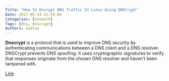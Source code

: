 ```yaml
---
Title: "How To Encrypt DNS Traffic In Linux Using DNSCrypt"
Date: 2017-05-24 11:54:03
Categories: [network]
Tags: [dns, dnscrypt]
Authors: sedlav
---
```


**Dnscrypt** is a protocol that is used to improve DNS security by authenticating communications between a DNS client and a DNS resolver. DNSCrypt prevents DNS spoofing. It uses cryptographic signatures to verify that responses originate from the chosen DNS resolver and haven't been tampered with.

[Link](http://www.linuxandubuntu.com/home/how-to-encrypt-dns-traffic-in-linux-using-dnscrypt)
